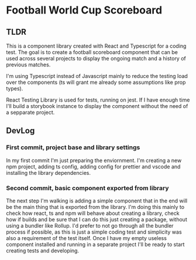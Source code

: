 # Football World Cup Scoreboard

## TLDR

This is a component library created with React and Typescript for a coding test. The goal is to create a football scoreboard component that can be used across several projects to display the ongoing match and a history
of previous matches.

I'm using Typescript instead of Javascript mainly to reduce the testing load over the components (ts will grant me already some assumptions like prop types).

React Testing Library is used for tests, running on jest. If I have enough time I'll build a storybook instance to display the component without the need of a sepparate project.

## DevLog

### First commit, project base and library settings

In my first commit I'm just preparing the enviornment. I'm creating a new npm project, adding ts config, adding config for prettier and vscode and installing the library dependencies.

### Second commit, basic component exported from library

The next step I'm walking is adding a simple component that in the end will be the main thing that is exported from the library. I'm doing this mainly to check how react, ts and npm will behave about creating a library,
check how if builds and be sure that I can do this just creating a package, without using a bundler like Rollup. I'd prefer to not go through all the bundler process if possible, as this is just a simple coding test and
simplicity was also a requirement of the test itself. Once I have my empty useless component installed and running in a separate project I'll be ready to start creating tests and developing.
